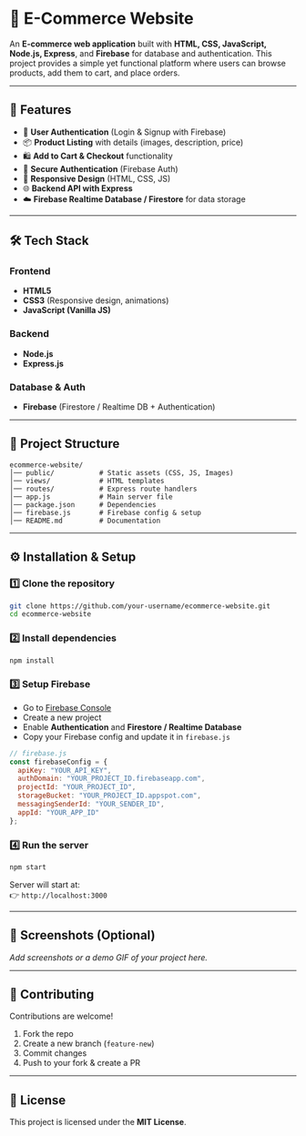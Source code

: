 # 🛒 E-Commerce Website

An **E-commerce web application** built with **HTML, CSS, JavaScript, Node.js, Express**, and **Firebase** for database and authentication. This project provides a simple yet functional platform where users can browse products, add them to cart, and place orders.  

---

## 🚀 Features  

- 👤 **User Authentication** (Login & Signup with Firebase)  
- 📦 **Product Listing** with details (images, description, price)  
- 🛍️ **Add to Cart & Checkout** functionality  
- 🔑 **Secure Authentication** (Firebase Auth)  
- 📱 **Responsive Design** (HTML, CSS, JS)  
- 🌐 **Backend API with Express**  
- ☁️ **Firebase Realtime Database / Firestore** for data storage  

---

## 🛠️ Tech Stack  

### Frontend  
- **HTML5**  
- **CSS3** (Responsive design, animations)  
- **JavaScript (Vanilla JS)**  

### Backend  
- **Node.js**  
- **Express.js**  

### Database & Auth  
- **Firebase** (Firestore / Realtime DB + Authentication)  

---

## 📂 Project Structure  

```
ecommerce-website/
│── public/           # Static assets (CSS, JS, Images)
│── views/            # HTML templates
│── routes/           # Express route handlers
│── app.js            # Main server file
│── package.json      # Dependencies
│── firebase.js       # Firebase config & setup
│── README.md         # Documentation
```

---

## ⚙️ Installation & Setup  

### 1️⃣ Clone the repository  
```bash
git clone https://github.com/your-username/ecommerce-website.git
cd ecommerce-website
```

### 2️⃣ Install dependencies  
```bash
npm install
```

### 3️⃣ Setup Firebase  
- Go to [Firebase Console](https://console.firebase.google.com/)  
- Create a new project  
- Enable **Authentication** and **Firestore / Realtime Database**  
- Copy your Firebase config and update it in `firebase.js`  

```js
// firebase.js
const firebaseConfig = {
  apiKey: "YOUR_API_KEY",
  authDomain: "YOUR_PROJECT_ID.firebaseapp.com",
  projectId: "YOUR_PROJECT_ID",
  storageBucket: "YOUR_PROJECT_ID.appspot.com",
  messagingSenderId: "YOUR_SENDER_ID",
  appId: "YOUR_APP_ID"
};
```

### 4️⃣ Run the server  
```bash
npm start
```

Server will start at:  
👉 `http://localhost:3000`

---

## 📸 Screenshots (Optional)  

_Add screenshots or a demo GIF of your project here._  

---

## 🤝 Contributing  

Contributions are welcome!  
1. Fork the repo  
2. Create a new branch (`feature-new`)  
3. Commit changes  
4. Push to your fork & create a PR  

---

## 📜 License  

This project is licensed under the **MIT License**.  
